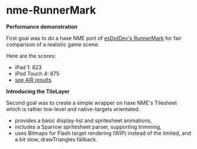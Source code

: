 nme-RunnerMark
==============

**Performance demonstration**

First goal was to do a haxe NME port of [esDotDev's RunnerMark][1] for fair comparison of a realistic game scene.

Here are the scores:
 - iPad 1: 823
 - iPod Touch 4: 875
 - [see AIR results][2]


**Introducing the TileLayer**

Second goal was to create a simple wrapper on haxe NME's Tilesheet which is rather low-level and native-targets orientated. 

 - provides a basic display-list and spritesheet animations,
 - includes a Sparrow spritesheet parser, supporting trimming,
 - uses Bitmaps for Flash target rendering (WIP) instead of the limited, and a bit slow, drawTriangles fallback.

[1]:https://github.com/esDotDev/RunnerMark
[2]:https://github.com/esDotDev/RunnerMark/blob/master/results/Results-04-24-2012.txt